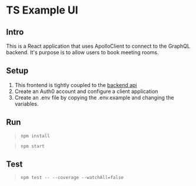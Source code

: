 # TS Example UI

## Intro

This is a React application that uses ApolloClient to connect to the GraphQL backend. It's purpose is to allow users to book meeting rooms.

## Setup

1. This frontend is tightly coupled to the [backend api](https://github.com/EdoFoco/consensys-test-api)
2. Create an Auth0 account and configure a client application
3. Create an .env file by copying the .env.example and changing the variables.

## Run

> `npm install`

> `npm start`

## Test

> `npm test -- --coverage --watchAll=false`
